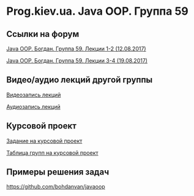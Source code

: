 Prog.kiev.ua. Java OOP. Группа 59
===

## Cсылки на форум

[Java OOP. Богдан. Группа 59. Лекции 1-2 (12.08.2017)](https://prog.kiev.ua/forum/index.php/topic,3071.0.html)

[Java OOP. Богдан. Группа 59. Лекции 3-4 (19.08.2017)](https://prog.kiev.ua/forum/index.php/topic,3084.0.html)

## Видео/аудио лекций другой группы

[Видеозапись лекций](https://mega.nz/#F!fI9ACBqB)

[Аудиозапись лекций](https://mega.nz/#F!iIUhgL5T)

## Курсовой проект

[Задание на курсовой проект](https://docs.google.com/document/d/1BD_RtdtKI4MZylI_UGOGdE8_d2CZTZnfVCWwirvSVbU/edit)

[Таблица групп на курсовой проект](https://docs.google.com/spreadsheets/d/1yRbFXF-pPrL_RJtHjDlQXUVqQc29y8necTy90Kh1pzI/edit?usp=sharing)

## Примеры решения задач

https://github.com/bohdanvan/javaoop
